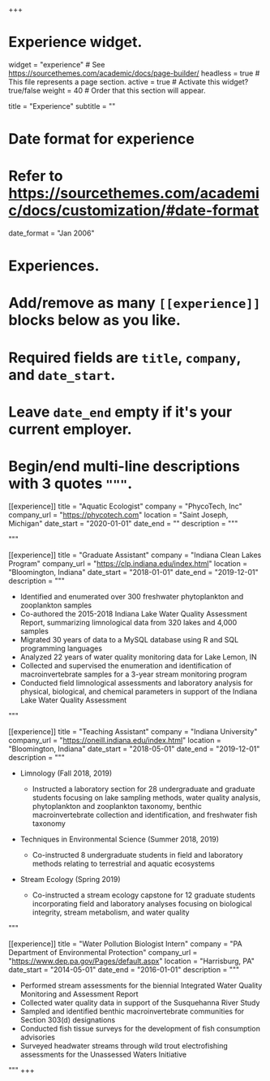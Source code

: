 +++
# Experience widget.
widget = "experience"  # See https://sourcethemes.com/academic/docs/page-builder/
headless = true  # This file represents a page section.
active = true  # Activate this widget? true/false
weight = 40  # Order that this section will appear.

title = "Experience"
subtitle = ""

# Date format for experience
#   Refer to https://sourcethemes.com/academic/docs/customization/#date-format
date_format = "Jan 2006"

# Experiences.
#   Add/remove as many `[[experience]]` blocks below as you like.
#   Required fields are `title`, `company`, and `date_start`.
#   Leave `date_end` empty if it's your current employer.
#   Begin/end multi-line descriptions with 3 quotes `"""`.

[[experience]]
  title = "Aquatic Ecologist"
  company = "PhycoTech, Inc"
  company_url = "https://phycotech.com"
  location = "Saint Joseph, Michigan"
  date_start = "2020-01-01"
  date_end = ""
  description = """

"""

[[experience]]
  title = "Graduate Assistant"
  company = "Indiana Clean Lakes Program"
  company_url = "https://clp.indiana.edu/index.html"
  location = "Bloomington, Indiana"
  date_start = "2018-01-01"
  date_end = "2019-12-01"
  description = """


  * Identified and enumerated over 300 freshwater phytoplankton and zooplankton samples
  * Co-authored the 2015-2018 Indiana Lake Water Quality Assessment Report, summarizing limnological data from 320 lakes and 4,000 samples
  * Migrated 30 years of data to a MySQL database using R and SQL programming languages
  * Analyzed 22 years of water quality monitoring data for Lake Lemon, IN 
  * Collected and supervised the enumeration and identification of macroinvertebrate samples for a 3-year stream monitoring program
  * Conducted field limnological assessments and laboratory analysis for physical, biological, and chemical parameters in support of the Indiana Lake Water Quality Assessment

"""

[[experience]]
  title = "Teaching Assistant"
  company = "Indiana University"
  company_url = "https://oneill.indiana.edu/index.html"
  location = "Bloomington, Indiana"
  date_start = "2018-05-01"
  date_end = "2019-12-01"
  description = """

  
  * Limnology (Fall 2018, 2019) 
  
    + Instructed a laboratory section for 28 undergraduate and graduate students focusing on lake sampling methods, water quality analysis, phytoplankton and zooplankton taxonomy, benthic macroinvertebrate collection and identification, and freshwater fish taxonomy
  * Techniques in Environmental Science (Summer 2018, 2019)
    + Co-instructed 8 undergraduate students in field and laboratory methods relating to terrestrial and aquatic ecosystems
  * Stream Ecology (Spring 2019)   
    + Co-instructed a stream ecology capstone for 12 graduate students incorporating field and laboratory analyses focusing on biological integrity, stream metabolism, and water quality

"""

[[experience]]
  title = "Water Pollution Biologist Intern"
  company = "PA Department of Environmental Protection"
  company_url = "https://www.dep.pa.gov/Pages/default.aspx"
  location = "Harrisburg, PA"
  date_start = "2014-05-01"
  date_end = "2016-01-01"
  description = """

  * Performed stream assessments for the biennial Integrated Water Quality Monitoring and Assessment Report
  * Collected water quality data in support of the Susquehanna River Study
  * Sampled and identified benthic macroinvertebrate communities for Section 303(d) designations
  * Conducted fish tissue surveys for the development of fish consumption advisories
  * Surveyed headwater streams through wild trout electrofishing assessments for the Unassessed Waters Initiative
  
"""
+++
